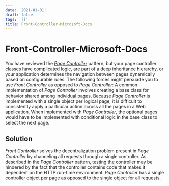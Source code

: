```yaml
---
date: '2021-01-01'
draft: false
tags: '[]'
title: Front-Controller-Microsoft-Docs
---
```


# Front-Controller-Microsoft-Docs

You have reviewed the *[Page Controller](https://docs.microsoft.com/en-us/previous-versions/msp-n-p/ff649595%28v%3dpandp.10%29)* pattern, but your page controller classes have complicated logic, are part of a deep inheritance hierarchy, or your application determines the navigation between pages dynamically based on configurable rules.
The following forces might persuade you to use *Front Controller* as opposed to *Page Controller*:
A common implementation of *Page Controller* involves creating a base class for behavior shared among individual pages.
Because *Page Controller* is implemented with a single object per logical page, it is difficult to consistently apply a particular action across all the pages in a Web application.
When implemented with *Page Controller*, the optional pages would have to be implemented with conditional logic in the base class to select the next page.
## Solution
*Front Controller* solves the decentralization problem present in *Page Controller* by channeling all requests through a single controller.
As described in the *Page Controller* pattern, testing the controller may be hindered by the fact that the controller contains code that makes it dependent on the HTTP run-time environment.
*Page Controller* has a single controller object per page as opposed to the single object for all requests.
